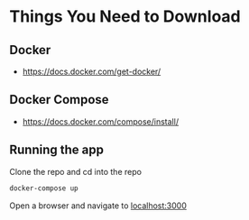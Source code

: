 # Things You Need to Download
## Docker
* https://docs.docker.com/get-docker/
## Docker Compose
* https://docs.docker.com/compose/install/

## Running the app
Clone the repo and cd into the repo
```sh
docker-compose up
```
Open a browser and navigate to [localhost:3000](localhost:3000)